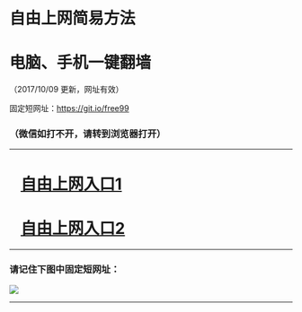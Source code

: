 ﻿# 自由上网简易方法

# 电脑、手机一键翻墙

（2017/10/09 更新，网址有效）

固定短网址：https://git.io/free99

### （微信如打不开，请转到浏览器打开）


***





# &nbsp;&nbsp; <a href="http://ft192104308.fwq-tz-1001.info/fwqtz01.html?t=100900120513 " target="_blank">自由上网入口1</a>
# &nbsp;&nbsp; <a href="http://ft19978544.fwq-tz-1002.info/fwqtz02.html?t=10090018041 " target="_blank">自由上网入口2</a>
***

### 请记住下图中固定短网址：

<img src="https://s3-us-west-2.amazonaws.com/fwq-1001/yjfq-20170905okok.png" /> 


***

